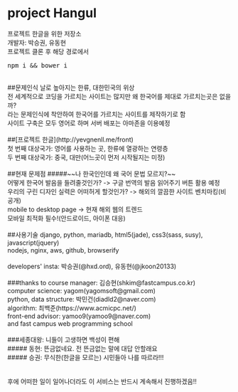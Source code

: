 # project Hangul

프로젝트 한글을 위한 저장소<br>
개발자: 박승권, 유동현<br>
프로젝트 클론 후 해당 경로에서<br>
<pre>
npm i && bower i 
</pre>

<br>
##문제인식
날로 높아지는 한류, 대한민국의 위상<br>
전 세계적으로 코딩을 가르치는 사이트는 많지만 왜 한국어를 제대로 가르치는곳은 없을까?<br>
라는 문제인식에 착안하여 한국어를 가르치는 사이트를 제작하기로 함<br>
사이트 구축은 모두 영어로 하며 서버 배포는 아마존을 이용예정<br>
<br>
##[프로젝트 한글](http://yevgnenll.me/front)<br>
첫 번째 대상국가: 영어를 사용하는 곳, 한류에 열광하는 연령층<br>
두 번째 대상국가: 중국, 대만(어느곳이 먼저 시작될지는 미정)<br>
<br>
##현재 문제점
#####~~나 한국인인데 왜 국어 문법 모르지?~~<br>
어떻게 한국어 발음을 들려줄것인가? -> 구글 번역의 발음 읽어주기 버튼 활용 예정<br>
우리의 구린 디자인 실력은 어떠허게 할것인가? -> 해외의 깔끔한 사이트 벤치마킹(비공개)<br>
mobile to desktop page -> 현재 해외 웹의 트렌드<br>
모바일 최적화 필수!(안드로이드, 아이폰 대응)<br>
<br>
##사용기술
django, python, mariadb, html5(jade), css3(sass, susy), javascript(jquery)<br>
nodejs, nginx, aws, github, browserify<br>
<br>
developers' insta: 박승권(@hxd.ord), 유동현(@jkoon20133)<br>
<br>
###thanks to
course manager: 김승현(shkim@fastcampus.co.kr)<br>
computer science: yagom(yagomsoft@gmail.com)<br>
python, data structure: 박민건(diadld2@naver.com)<br>
algorithm: 최백준(https://www.acmicpc.net/)<br>
front-end advisor: yamoo9(yamoo9@naver.com)<br>
and fast campus web programming school
<br>
<br>
###세종대왕: 니들이 고생하면 백성이 편해<br>
##### 동현: 뜬금없네요. 전 뜬금없는 말에 대답 안할래요<br>
##### 승권: 무식한(한글을 모르는) 시민들아 나를 따르라!!!<br>
<br>
<br>
후에 어떠한 일이 일어나더라도 이 서비스는 반드시 계속해서 진행하겠음!!<br>
<br>